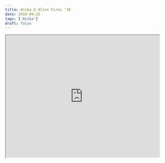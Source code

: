```yaml
---
title: Anika @ Alive Fires '10
date: 2010-09-25
tags: ['Anika']
draft: false
---
```


<div class="field field-type-emvideo field-field-videocode">
    <div class="field-items">
            <div class="field-item odd">
                    <div class="emvideo emvideo-video emvideo-vimeo"><div id="media-vimeo-7" class="media-vimeo">
    <iframe src="http://player.vimeo.com/video/15274756?title=0&fullscreen=1&show_title=0&show_byline=0&show_portrait=0&autoplay=0" width=100% height="400"></iframe>
</div>
</div>        </div>
        </div>
</div>
